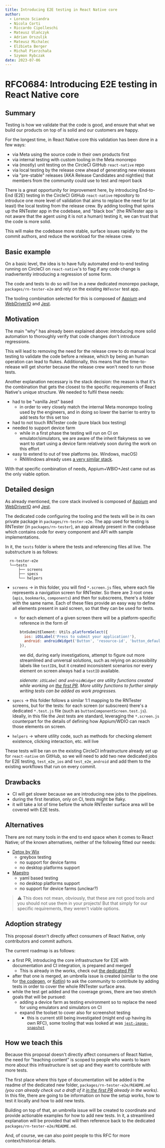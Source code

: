 ```yaml
---
title: Introducing E2E testing in React Native core
author:
  - Lorenzo Sciandra
  - Nicola Corti
  - Riccardo Cipolleschi
  - Mateusz Ulańczyk
  - Adrian Orszulik
  - Mateusz Michalec
  - Elżbieta Berger
  - Michał Pierzchała
  - Szymon Rybczak
date: 2023-07-06
---
```


# RFC0684: Introducing E2E testing in React Native core

## Summary

Testing is how we validate that the code is good, and ensure that what we build our products on top of is solid and our customers are happy.

For the longest time, in React Native core this validation has been done in a few ways:

- via Meta using the source code in their own products first
- via internal testing with custom tooling in the Meta monorepo
- via (mostly) unit testing on the CircleCI GitHub `react-native` repo
- via local testing by the release crew ahead of generating new releases
- via "pre-stable" releases (AKA Release Candidates and nightlies) that members from the community could use to test and report back

There is a great opportunity for improvement here, by introducing End-to-End (E2E) testing in the CircleCI GitHub `react-native` repository to introduce one more level of validation that aims to replace the need for (at least) the local testing from the release crew. By adding tooling that spins up the RNTester app in the codebase, and "black box" (the RNTester app is not aware that the agent using it is not a human) testing it, we can trust that the code is more solid.

This will make the codebase more stable, surface issues rapidly to the commit authors, and reduce the workload for the release crew.

## Basic example

On a basic level, the idea is to have fully automated end-to-end testing running on CircleCI on `react-native`'s to flag if any code change is inadvertently introducing a regression of some form.

The code and tests to do so will live in a new dedicated monorepo package, `packages/rn-tester-e2e` and rely on the existing `RNTester` test app.

The tooling combination selected for this is composed of [Appium](https://appium.io/) and [WebDriverIO](https://webdriver.io/) and [Jest](https://jestjs.io/).

## Motivation

The main "why" has already been explained above: introducing more solid automation to thoroughly verify that code changes don't introduce regressions.

This will lead to removing the need for the release crew to do manual local testing to validate the code before a release, which by being an human operation can lead to flukes. Additionally, this means that the time-to-release will get shorter because the release crew won't need to run those tests.

Another explanation necessary is the stack decision: the reason is that it's the combination that gets the closest to the specific requirements of React Native's unique structure. We needed to fulfil these needs:

- had to be "vanilla Jest" based
  - in order to very closely match the internal Meta monorepo tooling used by the engineers, and in doing so lower the barrier to entry to add tests for this set too
- had to not touch RNTester code (pure black box testing)
- needed to support device farm
  - while in a first phase the testing will run on CI on emulator/simulators, we are aware of the inherit flakyness so we want to start using a device farm relatively soon during the work on this effort
- easy to extend to out of tree platforms (ex. Windows, macOS)
  - RNWindows already uses [a very similar stack](https://github.com/microsoft/react-native-windows/blob/main/docs/e2e-testing.md).

With that specific combination of needs, Appium+WBIO+Jest came out as the only viable option.

## Detailed design

As already mentioned, the core stack involved is composed of [Appium](https://appium.io/) and [WebDriverIO](https://webdriver.io/) and [Jest](https://jestjs.io/).

The dedicated code configuring the tooling and the tests will be in its own private package in `packages/rn-tester-e2e`. The app used for testing is RNTester (in `packages/rn-tester`), an app already present in the codebase which contains code for every component and API with sample implementations.

In it, the `tests` folder is where the tests and referencing files all live. The substructure is as follows:

      rn-tester-e2e
      └──tests
          ├── screens
          ├── specs
          └── helpers

- `screens` -> in this folder, you will find `*.screen.js` files, where each file represents a navigation screen for RNTester. So there are 3 root ones (`apis`, `bookmarks`, `components`) and then for subscreens, there's a folder with the same name. Each of these files provide an easy way to define all elements present in said screen, so that they can be used for tests.
  - for each element of a given screen there will be a platform-specific reference in the form of

    ```js
    btnSubmitElement: Utils.platformSelect({
      ios: iOSLabel('Press to submit your application!'),
      android: androidWidget('Button', 'resource-id', 'button_default_styling'),
    }),
    ```

    we did, during early investigations, attempt to figure out more streamlined and universal solutions, such as relying on accessibility labels like `testID`s, but it created inconsistent scenarios nor every element on screen always had a `testID` available.

    *sidenote: `iOSLabel` and `androidWidget` are utility functions created while working on [the first PR](https://github.com/facebook/react-native/pull/36267). More utility functions to further simply writing tests can be added as work progresses.*

- `specs` -> this folder follows a similar 1:1 mapping to the RNTester screens, but for the tests: for each screen (or subscreen) there's a dedicated `*.test.js` file (such as `buttonComponentScreen.test.js`). Ideally, in this file the Jest tests are standard, leveraging the `*.screen.js` counterpart for the details of defining how Appium/WDIO can reach those elements on screen.
- `helpers` -> where utility code, such as methods for checking element existence, clicking interaction, etc. will live

These tests will be ran on the existing CircleCI infrastructure already set up for `react-native` on GitHub, so we will need to add two new dedicated jobs for E2E testing, `test_e2e_ios` and `test_e2e_android` and add them to the existing workflows that run on every commit.

## Drawbacks

- CI will get slower because we are introducing new jobs to the pipelines.
- during the first iteration, only on CI, tests might be flaky.
- it will take a lot of time before the whole RNTester surface area will be covered with E2E tests.

## Alternatives

There are not many tools in the end to end space when it comes to React Native; of the known alternatives, neither of the following fitted our needs:

- [Detox by Wix](https://github.com/wix/Detox)
  - greybox testing
  - no support for device farms
  - no desktop platforms support
- [Maestro](https://github.com/mobile-dev-inc/maestro)
  - yaml based testing
  - no desktop platforms support
  - no support for device farms (unclear?)

> ⚠️ This does not mean, obviously, that these are not good tools and you should not use them in your projects! But that simply for our specific requirements, they weren't viable options.

## Adoption strategy

This proposal doesn't directly affect consumers of React Native, only contributors and commit authors.

The current roadmap is as follows:

- a first PR, introducing the core infrastructure for E2E with documentation and CI integration, is prepared and merged
  - This is already in the works, check out [the dedicated PR](https://github.com/facebook/react-native/pull/36267)
- after that one is merged, an umbrella issue is created (similar to the one for [the codegen](https://github.com/facebook/react-native/issues/34872), or [Kotlin](https://github.com/facebook/react-native/issues/37708)) to ask the community to contribute by adding tests in order to cover the whole RNTester surface area.
- while the test get added and the coverage grows, there are two stretch goals that will be pursued:
  - adding a device farm as testing environment so to replace the need for using emulators and simulators on CI
  - expand the toolset to cover also for screenshot testing
    - this is current still being investigated (might end up having its own RFC), some tooling that was looked at was [`jest-image-snapshot`](https://github.com/americanexpress/jest-image-snapshot)

## How we teach this

Because this proposal doesn't directly affect consumers of React Native, the need for "teaching content" is scoped to people who wants to learn more about this infrastructure is set up and they want to contribute with more tests.

The first place where this type of documentation will be added is the readme of the dedicated new folder, `packages/rn-tester-e2e/README.md` *(you can already check out a draft of it [in the first PR](https://github.com/mateuszm22/react-native/blob/k+m/new-rn-tester-E2E/packages/rn-tester-e2e/README.md) already in the works)*. In this file, there are going to be information on how the setup works, how to test it locally and how to add new tests.

Building on top of that, an umbrella issue will be created to coordinate and provide actionable examples for how to add new tests. In it, a streamlined explanation will be provided that will then reference back to the dedicated `packages/rn-tester-e2e/README.md`.

And, of course, we can also point people to this RFC for more context/historical details.

